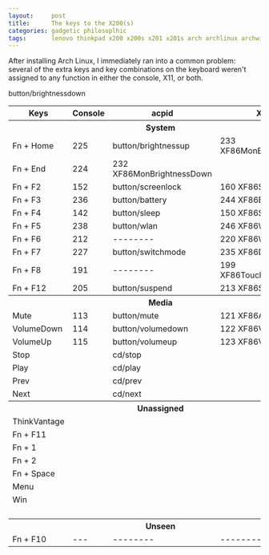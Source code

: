 ```yaml
---
layout:     post
title:      The keys to the X200(s)
categories: gadgetic philosoplhic
tags:       lenovo thinkpad x200 x200s x201 x201s arch archlinux archwiki linux keys special extra keyboard key combinations combination
---
```


After installing Arch Linux, I immediately ran into a common problem: several of the extra keys and key combinations on the keyboard weren't assigned to any function in either the console, X11, or both.

<table>
<tr><th>Keys</th><th>Console</th><th>acpid</th><th>X11</th></tr>
<tr><th colspan="4">System</th></tr>
<tr><td>Fn + Home</td><td>225</td><td>button/brightnessup</td><td>233 XF86MonBrightnessUp</td></tr>
<tr><td>Fn + End</td><td>224</td>button/brightnessdown<td>232 XF86MonBrightnessDown</td></tr>
<tr><td>Fn + F2</td><td>152</td><td>button/screenlock</td><td>160 XF86ScreenSaver</td></tr>
<tr><td>Fn + F3</td><td>236</td><td>button/battery</td><td>244 XF86Battery</td></tr>
<tr><td>Fn + F4</td><td>142</td><td>button/sleep</td><td>150 XF86Sleep</td></tr>
<tr><td>Fn + F5</td><td>238</td><td>button/wlan</td><td>246 XF86WLAN</td></tr>
<tr><td>Fn + F6</td><td>212</td><td>--------</td><td>220 XF86WebCam</td></tr>
<tr><td>Fn + F7</td><td>227</td><td>button/switchmode</td><td>235 XF86Display</td></tr>
<tr><td>Fn + F8</td><td>191</td><td>--------</td><td>199 XF86TouchpadToggle</td></tr>
<tr><td>Fn + F12</td><td>205</td><td>button/suspend</td><td>213 XF86Suspend</td></tr>
<tr><th colspan="4">Media</th></tr>
<tr><td>Mute</td><td>113</td><td>button/mute</td><td>121 XF86AudioMute</td></tr>
<tr><td>VolumeDown</td><td>114</td><td>button/volumedown</td><td>122 XF86VolumeDown</td></tr>
<tr><td>VolumeUp</td><td>115</td><td>button/volumeup</td><td>123 XF86VolumeUp </td></tr>
<tr><td>Stop</td><td></td><td>cd/stop</td><td></td></tr>
<tr><td>Play</td><td></td><td>cd/play</td><td></td></tr>
<tr><td>Prev</td><td></td><td>cd/prev</td><td></td></tr>
<tr><td>Next</td><td></td><td>cd/next</td><td></td></tr>
<tr><th colspan="4">Unassigned</th></tr>
<tr><td>ThinkVantage</td><td></td><td></td><td></td></tr>
<tr><td>Fn + F11</td><td></td><td></td><td></td></tr>
<tr><td>Fn + 1</td><td></td><td></td><td></td></tr>
<tr><td>Fn + 2</td><td></td><td></td><td></td></tr>
<tr><td>Fn + Space</td><td></td><td></td><td></td></tr>
<tr><td>Menu</td><td></td><td></td><td></td></tr>
<tr><td>Win</td><td></td><td></td><td></td></tr>
<tr><td></td><td></td><td></td><td></td></tr>
<tr><td></td><td></td><td></td><td></td></tr>
<tr><td></td><td></td><td></td><td></td></tr>
<tr><td></td><td></td><td></td><td></td></tr>
<tr><th colspan="4">Unseen</th></tr>
<tr><td>Fn + F10</td><td>---</td><td>--------</td><td>--------</td></tr>
</table>


